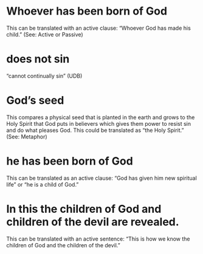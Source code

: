 
 # Whoever has been born of God 
   This can be translated with an active clause: “Whoever
  God has made his child.” (See: Active or Passive)
  # does not sin 
   “cannot continually sin” (UDB)
  # God’s seed 
   This compares a physical seed that is planted in the earth and grows to the
  Holy Spirit that God puts in believers which gives them power to resist sin and do what
  pleases God. This could be translated as “the Holy Spirit.” (See: Metaphor)
  # he has been born of God 
   This can be translated as an active clause: “God has given
  him new spiritual life” or “he is a child of God.”
  # In this the children of God and children of the devil are revealed. 
   This can be translated
  with an active sentence: “This is how we know the children of God and the children
  of the devil.” 

